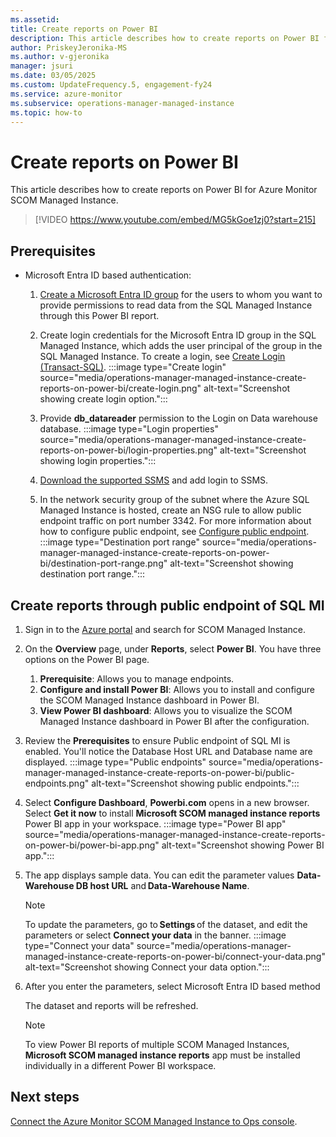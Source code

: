 ```yaml
---
ms.assetid: 
title: Create reports on Power BI
description: This article describes how to create reports on Power BI for Azure Monitor SCOM Managed Instance.
author: PriskeyJeronika-MS
ms.author: v-gjeronika
manager: jsuri
ms.date: 03/05/2025
ms.custom: UpdateFrequency.5, engagement-fy24
ms.service: azure-monitor
ms.subservice: operations-manager-managed-instance
ms.topic: how-to
---
```


# Create reports on Power BI

This article describes how to create reports on Power BI for Azure Monitor SCOM Managed Instance.

> [!VIDEO https://www.youtube.com/embed/MG5kGoe1zj0?start=215]

## Prerequisites

- Microsoft Entra ID based authentication: 

    1. [Create a Microsoft Entra ID group](/azure/active-directory/roles/groups-create-eligible) for the users to whom you want to provide permissions to read data from the SQL Managed Instance through this Power BI report. 

    2. Create login credentials for the Microsoft Entra ID group in the SQL Managed Instance, which adds the user principal of the group in the SQL Managed Instance. To create a login, see [Create Login (Transact-SQL)](/sql/t-sql/statements/create-login-transact-sql?view=azuresqldb-mi-current&preserve-view=true).
            :::image type="Create login" source="media/operations-manager-managed-instance-create-reports-on-power-bi/create-login.png" alt-text="Screenshot showing create login option.":::
    3. Provide **db_datareader** permission to the Login on Data warehouse database.
            :::image type="Login properties" source="media/operations-manager-managed-instance-create-reports-on-power-bi/login-properties.png" alt-text="Screenshot showing login properties.":::
    4. [Download the supported SSMS](/sql/ssms/download-sql-server-management-studio-ssms?view=sql-server-ver16&preserve-view=true) and add login to SSMS.
    5. In the network security group of the subnet where the Azure SQL Managed Instance is hosted, create an NSG rule to allow public endpoint traffic on port number 3342. For more information about how to configure public endpoint, see [Configure public endpoint](/azure/azure-sql/managed-instance/public-endpoint-configure?view=azuresql&preserve-view=true).
            :::image type="Destination port range" source="media/operations-manager-managed-instance-create-reports-on-power-bi/destination-port-range.png" alt-text="Screenshot showing destination port range.":::

## Create reports through public endpoint of SQL MI

1. Sign in to the [Azure portal](https://portal.azure.com/) and search for SCOM Managed Instance.
1. On the **Overview** page, under **Reports**, select **Power BI**. You have three options on the Power BI page.
    1. **Prerequisite**: Allows you to manage endpoints.
    1. **Configure and install Power BI**: Allows you to install and configure the SCOM Managed Instance dashboard in Power BI.
    1. **View Power BI dashboard**: Allows you to visualize the SCOM Managed Instance dashboard in Power BI after the configuration.
1. Review the **Prerequisites** to ensure Public endpoint of SQL MI is enabled. You'll notice the Database Host URL and Database name are displayed.
     :::image type="Public endpoints" source="media/operations-manager-managed-instance-create-reports-on-power-bi/public-endpoints.png" alt-text="Screenshot showing public endpoints.":::
1. Select **Configure Dashboard**, **Powerbi.com** opens in a new browser. Select **Get it now** to install **Microsoft SCOM managed instance reports** Power BI app in your workspace. 
     :::image type="Power BI app" source="media/operations-manager-managed-instance-create-reports-on-power-bi/power-bi-app.png" alt-text="Screenshot showing Power BI app.":::
1. The app displays sample data. You can edit the parameter values **Data-Warehouse DB host URL** and **Data-Warehouse Name**.
     >[!Note]
     >To update the parameters, go to **Settings** of the dataset, and edit the parameters or select **Connect your data** in the banner.
         :::image type="Connect your data" source="media/operations-manager-managed-instance-create-reports-on-power-bi/connect-your-data.png" alt-text="Screenshot showing Connect your data option.":::
1. After you enter the parameters, select Microsoft Entra ID based method 
    
    The dataset and reports will be refreshed. 

     >[!Note]
     >To view Power BI reports of multiple SCOM Managed Instances, **Microsoft SCOM managed instance reports** app must be installed individually in a different Power BI workspace.

## Next steps

[Connect the Azure Monitor SCOM Managed Instance to Ops console](connect-managed-instance-ops-console.md).